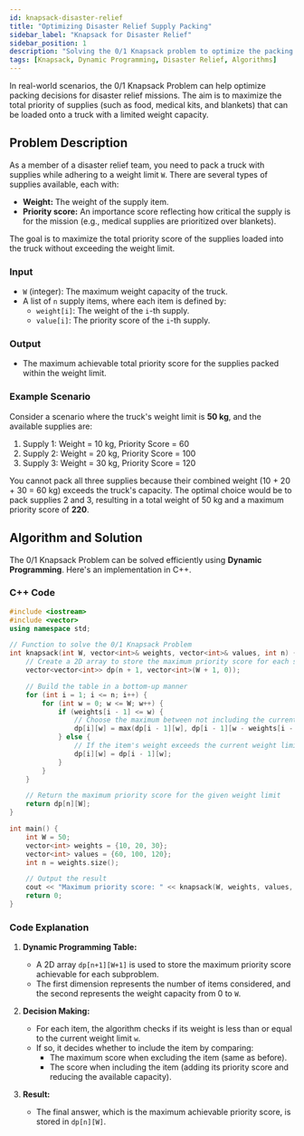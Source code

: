 ```yaml
---
id: knapsack-disaster-relief
title: "Optimizing Disaster Relief Supply Packing"
sidebar_label: "Knapsack for Disaster Relief"
sidebar_position: 1
description: "Solving the 0/1 Knapsack problem to optimize the packing of supplies for disaster relief missions."
tags: [Knapsack, Dynamic Programming, Disaster Relief, Algorithms]
---
```


In real-world scenarios, the 0/1 Knapsack Problem can help optimize packing decisions for disaster relief missions. The aim is to maximize the total priority of supplies (such as food, medical kits, and blankets) that can be loaded onto a truck with a limited weight capacity.

<AdsComponent />

## Problem Description

As a member of a disaster relief team, you need to pack a truck with supplies while adhering to a weight limit `W`. There are several types of supplies available, each with:

- **Weight:** The weight of the supply item.
- **Priority score:** An importance score reflecting how critical the supply is for the mission (e.g., medical supplies are prioritized over blankets).

The goal is to maximize the total priority score of the supplies loaded into the truck without exceeding the weight limit.

### Input

- `W` (integer): The maximum weight capacity of the truck.
- A list of `n` supply items, where each item is defined by:
  - `weight[i]`: The weight of the `i`-th supply.
  - `value[i]`: The priority score of the `i`-th supply.

### Output

- The maximum achievable total priority score for the supplies packed within the weight limit.

### Example Scenario

Consider a scenario where the truck's weight limit is **50 kg**, and the available supplies are:

1. Supply 1: Weight = 10 kg, Priority Score = 60
2. Supply 2: Weight = 20 kg, Priority Score = 100
3. Supply 3: Weight = 30 kg, Priority Score = 120

You cannot pack all three supplies because their combined weight (10 + 20 + 30 = 60 kg) exceeds the truck's capacity. The optimal choice would be to pack supplies 2 and 3, resulting in a total weight of 50 kg and a maximum priority score of **220**.

<Ads />

## Algorithm and Solution

The 0/1 Knapsack Problem can be solved efficiently using **Dynamic Programming**. Here's an implementation in C++.

### C++ Code

```cpp
#include <iostream>
#include <vector>
using namespace std;

// Function to solve the 0/1 Knapsack Problem
int knapsack(int W, vector<int>& weights, vector<int>& values, int n) {
    // Create a 2D array to store the maximum priority score for each subproblem
    vector<vector<int>> dp(n + 1, vector<int>(W + 1, 0));

    // Build the table in a bottom-up manner
    for (int i = 1; i <= n; i++) {
        for (int w = 0; w <= W; w++) {
            if (weights[i - 1] <= w) {
                // Choose the maximum between not including the current item and including it
                dp[i][w] = max(dp[i - 1][w], dp[i - 1][w - weights[i - 1]] + values[i - 1]);
            } else {
                // If the item's weight exceeds the current weight limit, don't include it
                dp[i][w] = dp[i - 1][w];
            }
        }
    }

    // Return the maximum priority score for the given weight limit
    return dp[n][W];
}

int main() {
    int W = 50;
    vector<int> weights = {10, 20, 30};
    vector<int> values = {60, 100, 120};
    int n = weights.size();

    // Output the result
    cout << "Maximum priority score: " << knapsack(W, weights, values, n) << endl;
    return 0;
}
```

### Code Explanation

1. **Dynamic Programming Table:**
   - A 2D array `dp[n+1][W+1]` is used to store the maximum priority score achievable for each subproblem.
   - The first dimension represents the number of items considered, and the second represents the weight capacity from 0 to `W`.

2. **Decision Making:**
   - For each item, the algorithm checks if its weight is less than or equal to the current weight limit `w`.
   - If so, it decides whether to include the item by comparing:
     - The maximum score when excluding the item (same as before).
     - The score when including the item (adding its priority score and reducing the available capacity).

3. **Result:**
   - The final answer, which is the maximum achievable priority score, is stored in `dp[n][W]`.
